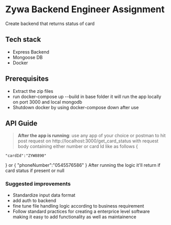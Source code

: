 # Zywa Backend Engineer Assignment

Create backend that returns status of card

## Tech stack

- Express Backend
- Mongoose DB
- Docker

## Prerequisites

- Extract the zip files
- run docker-compose up --build in base folder it will run the app locally on port 3000 and local mongodb
- Shutdown docker by using docker-compose down after use

## API Guide

> **After the app is running**: use any app of your choice or postman to hit post request on http://localhost:3000/get_card_status with request body containing either number or card Id like as follows
> {

    "cardId":"ZYW8890"

} or {
"phoneNumber":"0545576586"
}
After running the logic it'll return if card status if present or null

### Suggested improvements

- Standardize input data format
- add auth to backend
- fine tune file handling logic according to business requirement
- Follow standard practices for creating a enterprice level software making it easy to add functionality as well as maintainence
